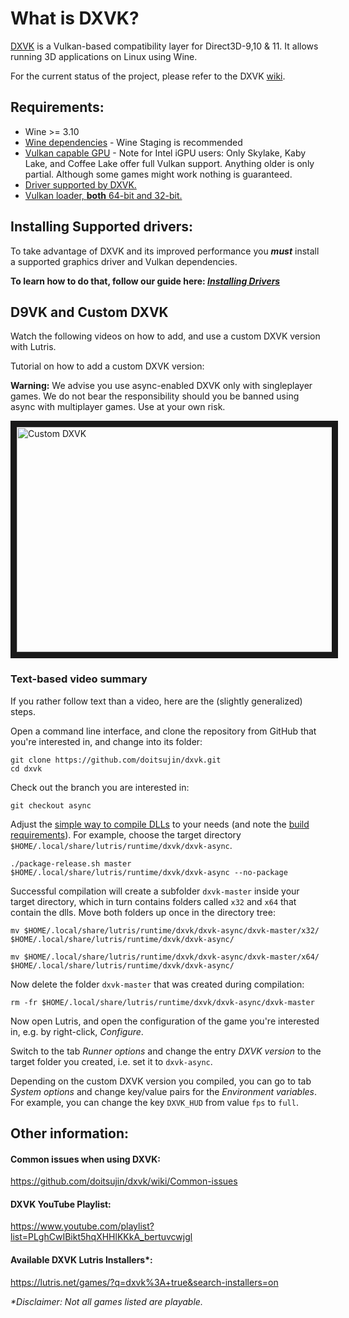# What is DXVK?

[DXVK](https://github.com/doitsujin/dxvk) is a Vulkan-based compatibility layer for Direct3D-9,10 & 11. It allows running 3D applications on Linux using Wine.

For the current status of the project, please refer to the DXVK [wiki](https://github.com/doitsujin/dxvk/wiki).

## Requirements:

- Wine >= 3.10
- [Wine dependencies](https://github.com/lutris/docs/blob/master/WineDependencies.md) - Wine Staging is recommended
- [Vulkan capable GPU](https://en.wikipedia.org/wiki/Vulkan_(API)#Compatibility) - Note for Intel iGPU users: Only Skylake, Kaby Lake, and Coffee Lake offer full Vulkan support. Anything older is only partial. Although some games might work nothing is guaranteed.
- [Driver supported by DXVK.](https://github.com/doitsujin/dxvk/wiki/Driver-support)
- [Vulkan loader, **both** 64-bit and 32-bit.](https://github.com/lutris/docs/blob/master/InstallingDrivers.md)

## Installing Supported drivers:

To take advantage of DXVK and its improved performance you ***must*** install a supported graphics driver and Vulkan dependencies.

**To learn how to do that, follow our guide here: _[Installing Drivers](https://github.com/lutris/docs/blob/master/InstallingDrivers.md)_**

## D9VK and Custom DXVK

Watch the following videos on how to add, and use a custom DXVK version with Lutris.

Tutorial on how to add a custom DXVK version:

**Warning:** We advise you use async-enabled DXVK only with singleplayer games. We do not bear the responsibility should you be banned using async with multiplayer games. Use at your own risk.

<a href="https://youtu.be/X6Vk_J3p2KA" target="_blank"><img src="https://i.imgur.com/TZiyKTB.png" 
alt="Custom DXVK" width="640" height="360" border="10" /></a>

### Text-based video summary

If you rather follow text than a video, here are the (slightly generalized) steps.

Open a command line interface, and clone the repository from GitHub that you're interested in, and change into its folder:

```
git clone https://github.com/doitsujin/dxvk.git
cd dxvk
```

Check out the branch you are interested in:

```
git checkout async
```

Adjust the [simple way to compile DLLs](https://github.com/doitsujin/dxvk#the-simple-way) to your needs (and note the [build requirements](https://github.com/doitsujin/dxvk#requirements)).
For example, choose the target directory `$HOME/.local/share/lutris/runtime/dxvk/dxvk-async`.

```
./package-release.sh master $HOME/.local/share/lutris/runtime/dxvk/dxvk-async --no-package
```

Successful compilation will create a subfolder `dxvk-master` inside your target directory, which in turn contains folders called `x32` and `x64` that contain the dlls.
Move both folders up once in the directory tree:

```
mv $HOME/.local/share/lutris/runtime/dxvk/dxvk-async/dxvk-master/x32/ $HOME/.local/share/lutris/runtime/dxvk/dxvk-async/

mv $HOME/.local/share/lutris/runtime/dxvk/dxvk-async/dxvk-master/x64/ $HOME/.local/share/lutris/runtime/dxvk/dxvk-async/
```

Now delete the folder `dxvk-master` that was created during compilation:

```
rm -fr $HOME/.local/share/lutris/runtime/dxvk/dxvk-async/dxvk-master
```

Now open Lutris, and open the configuration of the game you're interested in, e.g. by right-click, *Configure*.

Switch to the tab *Runner options* and change the entry *DXVK version* to the target folder you created, i.e. set it to `dxvk-async`.

Depending on the custom DXVK version you compiled, you can go to tab *System options* and change key/value pairs for the *Environment variables*.
For example, you can change the key `DXVK_HUD` from value `fps` to `full`.

## Other information:

#### Common issues when using DXVK:

https://github.com/doitsujin/dxvk/wiki/Common-issues

#### DXVK YouTube Playlist:

https://www.youtube.com/playlist?list=PLghCwIBikt5hqXHHlKKkA_bertuvcwjgl

#### Available DXVK Lutris Installers\*:

https://lutris.net/games/?q=dxvk%3A+true&search-installers=on

_\*Disclaimer: Not all games listed are playable._
